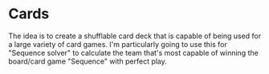 # Cards
The idea is to create a shufflable card deck that is capable of being used for a large variety of card games. I'm particularly going to use this for "Sequence solver" to calculate the team that's most capable of winning the board/card game "Sequence" with perfect play.

